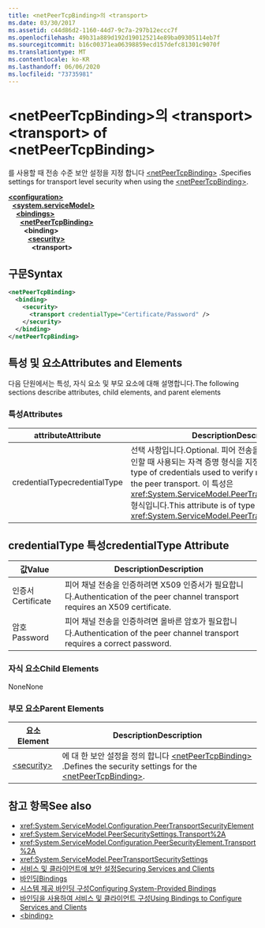 ```yaml
---
title: <netPeerTcpBinding>의 <transport>
ms.date: 03/30/2017
ms.assetid: c44d86d2-1160-44d7-9c7a-297b12eccc7f
ms.openlocfilehash: 49b31a889d192d190125214e89ba09305114eb7f
ms.sourcegitcommit: b16c00371ea06398859ecd157defc81301c9070f
ms.translationtype: MT
ms.contentlocale: ko-KR
ms.lasthandoff: 06/06/2020
ms.locfileid: "73735981"
---
```

# <a name="transport-of-netpeertcpbinding"></a><span data-ttu-id="fb0c5-102">\<netPeerTcpBinding>의 \<transport></span><span class="sxs-lookup"><span data-stu-id="fb0c5-102">\<transport> of \<netPeerTcpBinding></span></span>
<span data-ttu-id="fb0c5-103">를 사용할 때 전송 수준 보안 설정을 지정 합니다 [\<netPeerTcpBinding>](netpeertcpbinding.md) .</span><span class="sxs-lookup"><span data-stu-id="fb0c5-103">Specifies settings for transport level security when using the [\<netPeerTcpBinding>](netpeertcpbinding.md).</span></span>  
  
[**\<configuration>**](../configuration-element.md)\
&nbsp;&nbsp;[**\<system.serviceModel>**](system-servicemodel.md)\
&nbsp;&nbsp;&nbsp;&nbsp;[**\<bindings>**](bindings.md)\
&nbsp;&nbsp;&nbsp;&nbsp;&nbsp;&nbsp;[**\<netPeerTcpBinding>**](netpeertcpbinding.md)\
&nbsp;&nbsp;&nbsp;&nbsp;&nbsp;&nbsp;&nbsp;&nbsp;**\<binding>**\
&nbsp;&nbsp;&nbsp;&nbsp;&nbsp;&nbsp;&nbsp;&nbsp;&nbsp;&nbsp;[**\<security>**](security-of-netpeerbinding.md)\
&nbsp;&nbsp;&nbsp;&nbsp;&nbsp;&nbsp;&nbsp;&nbsp;&nbsp;&nbsp;&nbsp;&nbsp;**\<transport>**  
  
## <a name="syntax"></a><span data-ttu-id="fb0c5-104">구문</span><span class="sxs-lookup"><span data-stu-id="fb0c5-104">Syntax</span></span>  
  
```xml  
<netPeerTcpBinding>
  <binding>
    <security>
      <transport credentialType="Certificate/Password" />
    </security>
  </binding>
</netPeerTcpBinding>
```  
  
## <a name="attributes-and-elements"></a><span data-ttu-id="fb0c5-105">특성 및 요소</span><span class="sxs-lookup"><span data-stu-id="fb0c5-105">Attributes and Elements</span></span>  
 <span data-ttu-id="fb0c5-106">다음 단원에서는 특성, 자식 요소 및 부모 요소에 대해 설명합니다.</span><span class="sxs-lookup"><span data-stu-id="fb0c5-106">The following sections describe attributes, child elements, and parent elements</span></span>  
  
### <a name="attributes"></a><span data-ttu-id="fb0c5-107">특성</span><span class="sxs-lookup"><span data-stu-id="fb0c5-107">Attributes</span></span>  
  
|<span data-ttu-id="fb0c5-108">attribute</span><span class="sxs-lookup"><span data-stu-id="fb0c5-108">Attribute</span></span>|<span data-ttu-id="fb0c5-109">Description</span><span class="sxs-lookup"><span data-stu-id="fb0c5-109">Description</span></span>|  
|---------------|-----------------|  
|<span data-ttu-id="fb0c5-110">credentialType</span><span class="sxs-lookup"><span data-stu-id="fb0c5-110">credentialType</span></span>|<span data-ttu-id="fb0c5-111">선택 사항입니다.</span><span class="sxs-lookup"><span data-stu-id="fb0c5-111">Optional.</span></span> <span data-ttu-id="fb0c5-112">피어 전송을 통해 보내는 메시지를 확인할 때 사용되는 자격 증명 형식을 지정합니다.</span><span class="sxs-lookup"><span data-stu-id="fb0c5-112">Specifies the type of credentials used to verify messages sent with the peer transport.</span></span> <span data-ttu-id="fb0c5-113">이 특성은 <xref:System.ServiceModel.PeerTransportCredentialType> 형식입니다.</span><span class="sxs-lookup"><span data-stu-id="fb0c5-113">This attribute is of type <xref:System.ServiceModel.PeerTransportCredentialType>.</span></span>|  
  
## <a name="credentialtype-attribute"></a><span data-ttu-id="fb0c5-114">credentialType 특성</span><span class="sxs-lookup"><span data-stu-id="fb0c5-114">credentialType Attribute</span></span>  
  
|<span data-ttu-id="fb0c5-115">값</span><span class="sxs-lookup"><span data-stu-id="fb0c5-115">Value</span></span>|<span data-ttu-id="fb0c5-116">Description</span><span class="sxs-lookup"><span data-stu-id="fb0c5-116">Description</span></span>|  
|-----------|-----------------|  
|<span data-ttu-id="fb0c5-117">인증서</span><span class="sxs-lookup"><span data-stu-id="fb0c5-117">Certificate</span></span>|<span data-ttu-id="fb0c5-118">피어 채널 전송을 인증하려면 X509 인증서가 필요합니다.</span><span class="sxs-lookup"><span data-stu-id="fb0c5-118">Authentication of the peer channel transport requires an X509 certificate.</span></span>|  
|<span data-ttu-id="fb0c5-119">암호</span><span class="sxs-lookup"><span data-stu-id="fb0c5-119">Password</span></span>|<span data-ttu-id="fb0c5-120">피어 채널 전송을 인증하려면 올바른 암호가 필요합니다.</span><span class="sxs-lookup"><span data-stu-id="fb0c5-120">Authentication of the peer channel transport requires a correct password.</span></span>|  
  
### <a name="child-elements"></a><span data-ttu-id="fb0c5-121">자식 요소</span><span class="sxs-lookup"><span data-stu-id="fb0c5-121">Child Elements</span></span>  
 <span data-ttu-id="fb0c5-122">None</span><span class="sxs-lookup"><span data-stu-id="fb0c5-122">None</span></span>  
  
### <a name="parent-elements"></a><span data-ttu-id="fb0c5-123">부모 요소</span><span class="sxs-lookup"><span data-stu-id="fb0c5-123">Parent Elements</span></span>  
  
|<span data-ttu-id="fb0c5-124">요소</span><span class="sxs-lookup"><span data-stu-id="fb0c5-124">Element</span></span>|<span data-ttu-id="fb0c5-125">Description</span><span class="sxs-lookup"><span data-stu-id="fb0c5-125">Description</span></span>|  
|-------------|-----------------|  
|[\<security>](security-of-netpeerbinding.md)|<span data-ttu-id="fb0c5-126">에 대 한 보안 설정을 정의 합니다 [\<netPeerTcpBinding>](netpeertcpbinding.md) .</span><span class="sxs-lookup"><span data-stu-id="fb0c5-126">Defines the security settings for the [\<netPeerTcpBinding>](netpeertcpbinding.md).</span></span>|  
  
## <a name="see-also"></a><span data-ttu-id="fb0c5-127">참고 항목</span><span class="sxs-lookup"><span data-stu-id="fb0c5-127">See also</span></span>

- <xref:System.ServiceModel.Configuration.PeerTransportSecurityElement>
- <xref:System.ServiceModel.PeerSecuritySettings.Transport%2A>
- <xref:System.ServiceModel.Configuration.PeerSecurityElement.Transport%2A>
- <xref:System.ServiceModel.PeerTransportSecuritySettings>
- [<span data-ttu-id="fb0c5-128">서비스 및 클라이언트에 보안 설정</span><span class="sxs-lookup"><span data-stu-id="fb0c5-128">Securing Services and Clients</span></span>](../../../wcf/feature-details/securing-services-and-clients.md)
- [<span data-ttu-id="fb0c5-129">바인딩</span><span class="sxs-lookup"><span data-stu-id="fb0c5-129">Bindings</span></span>](../../../wcf/bindings.md)
- [<span data-ttu-id="fb0c5-130">시스템 제공 바인딩 구성</span><span class="sxs-lookup"><span data-stu-id="fb0c5-130">Configuring System-Provided Bindings</span></span>](../../../wcf/feature-details/configuring-system-provided-bindings.md)
- [<span data-ttu-id="fb0c5-131">바인딩을 사용하여 서비스 및 클라이언트 구성</span><span class="sxs-lookup"><span data-stu-id="fb0c5-131">Using Bindings to Configure Services and Clients</span></span>](../../../wcf/using-bindings-to-configure-services-and-clients.md)
- [\<binding>](bindings.md)
